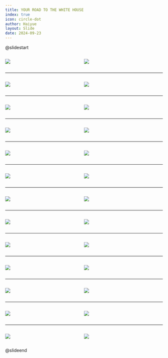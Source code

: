 ```yaml
---
title: YOUR ROAD TO THE WHITE HOUSE
index: true
icon: circle-dot
author: Haiyue
layout: Slide
date: 2024-09-23
---
```

 
@slidestart

<div style="display:flex">
<div style="flex:1">

![](https://raw.githubusercontent.com/yclord/reading/refs/heads/master/english/Level-X/YOUR%20ROAD%20TO%20THE%20WHITE%20HOUSE/001.webp)
</div>
<div style="flex:1">

![](https://raw.githubusercontent.com/yclord/reading/refs/heads/master/english/Level-X/YOUR%20ROAD%20TO%20THE%20WHITE%20HOUSE/002.webp)
</div>
</div>

---

<div style="display:flex">
<div style="flex:1">

![](https://raw.githubusercontent.com/yclord/reading/refs/heads/master/english/Level-X/YOUR%20ROAD%20TO%20THE%20WHITE%20HOUSE/003.webp)
</div>
<div style="flex:1">

![](https://raw.githubusercontent.com/yclord/reading/refs/heads/master/english/Level-X/YOUR%20ROAD%20TO%20THE%20WHITE%20HOUSE/004.webp)
</div>
</div>

---

<div style="display:flex">
<div style="flex:1">

![](https://raw.githubusercontent.com/yclord/reading/refs/heads/master/english/Level-X/YOUR%20ROAD%20TO%20THE%20WHITE%20HOUSE/005.webp)
</div>
<div style="flex:1">

![](https://raw.githubusercontent.com/yclord/reading/refs/heads/master/english/Level-X/YOUR%20ROAD%20TO%20THE%20WHITE%20HOUSE/006.webp)
</div>
</div>

---

<div style="display:flex">
<div style="flex:1">

![](https://raw.githubusercontent.com/yclord/reading/refs/heads/master/english/Level-X/YOUR%20ROAD%20TO%20THE%20WHITE%20HOUSE/007.webp)
</div>
<div style="flex:1">

![](https://raw.githubusercontent.com/yclord/reading/refs/heads/master/english/Level-X/YOUR%20ROAD%20TO%20THE%20WHITE%20HOUSE/008.webp)
</div>
</div>

---

<div style="display:flex">
<div style="flex:1">

![](https://raw.githubusercontent.com/yclord/reading/refs/heads/master/english/Level-X/YOUR%20ROAD%20TO%20THE%20WHITE%20HOUSE/009.webp)
</div>
<div style="flex:1">

![](https://raw.githubusercontent.com/yclord/reading/refs/heads/master/english/Level-X/YOUR%20ROAD%20TO%20THE%20WHITE%20HOUSE/010.webp)
</div>
</div>

---

<div style="display:flex">
<div style="flex:1">

![](https://raw.githubusercontent.com/yclord/reading/refs/heads/master/english/Level-X/YOUR%20ROAD%20TO%20THE%20WHITE%20HOUSE/011.webp)
</div>
<div style="flex:1">

![](https://raw.githubusercontent.com/yclord/reading/refs/heads/master/english/Level-X/YOUR%20ROAD%20TO%20THE%20WHITE%20HOUSE/012.webp)
</div>
</div>

---

<div style="display:flex">
<div style="flex:1">

![](https://raw.githubusercontent.com/yclord/reading/refs/heads/master/english/Level-X/YOUR%20ROAD%20TO%20THE%20WHITE%20HOUSE/013.webp)
</div>
<div style="flex:1">

![](https://raw.githubusercontent.com/yclord/reading/refs/heads/master/english/Level-X/YOUR%20ROAD%20TO%20THE%20WHITE%20HOUSE/014.webp)
</div>
</div>

---

<div style="display:flex">
<div style="flex:1">

![](https://raw.githubusercontent.com/yclord/reading/refs/heads/master/english/Level-X/YOUR%20ROAD%20TO%20THE%20WHITE%20HOUSE/015.webp)
</div>
<div style="flex:1">

![](https://raw.githubusercontent.com/yclord/reading/refs/heads/master/english/Level-X/YOUR%20ROAD%20TO%20THE%20WHITE%20HOUSE/016.webp)
</div>
</div>

---

<div style="display:flex">
<div style="flex:1">

![](https://raw.githubusercontent.com/yclord/reading/refs/heads/master/english/Level-X/YOUR%20ROAD%20TO%20THE%20WHITE%20HOUSE/017.webp)
</div>
<div style="flex:1">

![](https://raw.githubusercontent.com/yclord/reading/refs/heads/master/english/Level-X/YOUR%20ROAD%20TO%20THE%20WHITE%20HOUSE/018.webp)
</div>
</div>

---

<div style="display:flex">
<div style="flex:1">

![](https://raw.githubusercontent.com/yclord/reading/refs/heads/master/english/Level-X/YOUR%20ROAD%20TO%20THE%20WHITE%20HOUSE/019.webp)
</div>
<div style="flex:1">

![](https://raw.githubusercontent.com/yclord/reading/refs/heads/master/english/Level-X/YOUR%20ROAD%20TO%20THE%20WHITE%20HOUSE/020.webp)
</div>
</div>

---

<div style="display:flex">
<div style="flex:1">

![](https://raw.githubusercontent.com/yclord/reading/refs/heads/master/english/Level-X/YOUR%20ROAD%20TO%20THE%20WHITE%20HOUSE/021.webp)
</div>
<div style="flex:1">

![](https://raw.githubusercontent.com/yclord/reading/refs/heads/master/english/Level-X/YOUR%20ROAD%20TO%20THE%20WHITE%20HOUSE/022.webp)
</div>
</div>

---

<div style="display:flex">
<div style="flex:1">

![](https://raw.githubusercontent.com/yclord/reading/refs/heads/master/english/Level-X/YOUR%20ROAD%20TO%20THE%20WHITE%20HOUSE/023.webp)
</div>
<div style="flex:1">

![](https://raw.githubusercontent.com/yclord/reading/refs/heads/master/english/Level-X/YOUR%20ROAD%20TO%20THE%20WHITE%20HOUSE/024.webp)
</div>
</div>

---

<div style="display:flex">
<div style="flex:1">

![](https://raw.githubusercontent.com/yclord/reading/refs/heads/master/english/Level-X/YOUR%20ROAD%20TO%20THE%20WHITE%20HOUSE/025.webp)
</div>
<div style="flex:1">

![](https://raw.githubusercontent.com/yclord/reading/refs/heads/master/english/Level-X/YOUR%20ROAD%20TO%20THE%20WHITE%20HOUSE/026.webp)
</div>
</div>

@slideend